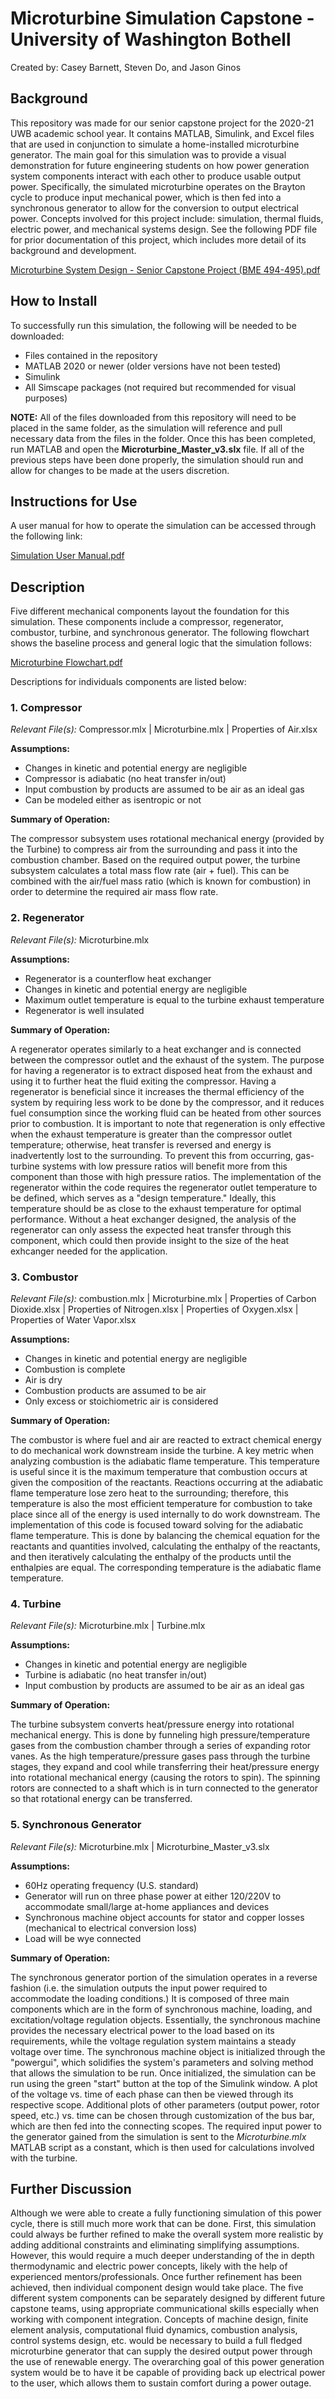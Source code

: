 # Microturbine Simulation Capstone - University of Washington Bothell
Created by: Casey Barnett, Steven Do, and Jason Ginos

## Background
This repository was made for our senior capstone project for the 2020-21 UWB academic school year. It contains MATLAB, Simulink, and Excel files that are used in conjunction to simulate a home-installed microturbine generator. The main goal for this simulation was to provide a visual demonstration for future engineering students on how power generation system components interact with each other to produce usable output power. Specifically, the simulated microturbine operates on the Brayton cycle to produce input mechanical power, which is then fed into a synchronous generator to allow for the conversion to output electrical power. Concepts involved for this project include: simulation, thermal fluids, electric power, and mechanical systems design. See the following PDF file for prior documentation of this project, which includes more detail of its background and development. 

[Microturbine System Design - Senior Capstone Project (BME 494-495).pdf](https://github.com/do-steven/uwb-microturbine/files/6446747/Microturbine.System.Design.-.Senior.Capstone.Project.BME.494-495.pdf)

## How to Install
To successfully run this simulation, the following will be needed to be downloaded:

- Files contained in the repository
- MATLAB 2020 or newer (older versions have not been tested)
- Simulink
- All Simscape packages (not required but recommended for visual purposes)

**NOTE:** All of the files downloaded from this repository will need to be placed in the same folder, as the simulation will reference and pull necessary data from the files in the folder. Once this has been completed, run MATLAB and open the **Microturbine_Master_v3.slx** file. If all of the previous steps have been done properly, the simulation should run and allow for changes to be made at the users discretion. 

## Instructions for Use
A user manual for how to operate the simulation can be accessed through the following link:

[Simulation User Manual.pdf](https://github.com/do-steven/uwb-microturbine/files/6604584/Simulation.User.Manual.pdf)

## Description
Five different mechanical components layout the foundation for this simulation. These components include a compressor, regenerator, combustor, turbine, and synchronous generator. The following flowchart shows the baseline process and general logic that the simulation follows:

[Microturbine Flowchart.pdf](https://github.com/do-steven/uwb-microturbine/files/6572771/Microturbine.Flowchart.pdf)

Descriptions for individuals components are listed below:

### 1. Compressor
*Relevant File(s):* Compressor.mlx | Microturbine.mlx | Properties of Air.xlsx

**Assumptions:**
- Changes in kinetic and potential energy are negligible
- Compressor is adiabatic (no heat transfer in/out)
- Input combustion by products are assumed to be air as an ideal gas
- Can be modeled either as isentropic or not

**Summary of Operation:**

The compressor subsystem uses rotational mechanical energy (provided by the Turbine) to compress air from the surrounding and pass it into the combustion chamber. Based on the required output power, the turbine subsystem calculates a total mass flow rate (air + fuel). This can be combined with the air/fuel mass ratio (which is known for combustion) in order to determine the required air mass flow rate.

### 2. Regenerator
*Relevant File(s):* Microturbine.mlx

**Assumptions:**
- Regenerator is a counterflow heat exchanger
- Changes in kinetic and potential energy are negligible
- Maximum outlet temperature is equal to the turbine exhaust temperature
- Regenerator is well insulated

**Summary of Operation:**

A regenerator operates similarly to a heat exchanger and is connected between the compressor outlet and the exhaust of the system. The purpose for having a regenerator is to extract disposed heat from the exhaust and using it to further heat the fluid exiting the compressor. Having a regenerator is beneficial since it increases the thermal efficiency of the system by requiring less work to be done by the compressor, and it reduces fuel consumption since the working fluid can be heated from other sources prior to combustion. It is important to note that regeneration is only effective when the exhaust temperature is greater than the compressor outlet temperature; otherwise, heat transfer is reversed and energy is inadvertently lost to the surrounding. To prevent this from occurring, gas-turbine systems with low pressure ratios will benefit more from this component than those with high pressure ratios. The implementation of the regenerator within the code requires the regenerator outlet temperature to be defined, which serves as a "design temperature." Ideally, this temperature should be as close to the exhaust temperature for optimal performance. Without a heat exchanger designed, the analysis of the regenerator can only assess the expected heat transfer through this component, which could then provide insight to the size of the heat exhcanger needed for the application.

### 3. Combustor
*Relevant File(s):* combustion.mlx | Microturbine.mlx | Properties of Carbon Dioxide.xlsx | Properties of Nitrogen.xlsx | Properties of Oxygen.xlsx | Properties of Water Vapor.xlsx

**Assumptions:**
- Changes in kinetic and potential energy are negligible
- Combustion is complete
- Air is dry
- Combustion products are assumed to be air
- Only excess or stoichiometric air is considered

**Summary of Operation:**

The combustor is where fuel and air are reacted to extract chemical energy to do mechanical work downstream inside the turbine. A key metric when analyzing combustion is the adiabatic flame temperature. This temperature is useful since it is the maximum temperature that combustion occurs at given the composition of the reactants. Reactions occurring at the adiabatic flame temperature lose zero heat to the surrounding; therefore, this temperature is also the most efficient temperature for combustion to take place since all of the energy is used internally to do work downstream. The implementation of this code is focused toward solving for the adiabatic flame temperature. This is done by balancing the chemical equation for the reactants and quantities involved, calculating the enthalpy of the reactants, and then iteratively calculating the enthalpy of the products until the enthalpies are equal. The corresponding temperature is the adiabatic flame temperature.

### 4. Turbine
*Relevant File(s):* Microturbine.mlx | Turbine.mlx

**Assumptions:**
- Changes in kinetic and potential energy are negligible
- Turbine is adiabatic (no heat transfer in/out)
- Input combustion by products are assumed to be air as an ideal gas

**Summary of Operation:**

The turbine subsystem converts heat/pressure energy into rotational mechanical energy. This is done by funneling high pressure/temperature gases from the combustion chamber through a series of expanding rotor vanes. As the high temperature/pressure gases pass through the turbine stages, they expand and cool while transferring their heat/pressure energy into rotational mechanical energy (causing the rotors to spin). The spinning rotors are connected to a shaft which is in turn connected to the generator so that rotational energy can be transferred. 

### 5. Synchronous Generator
*Relevant File(s):* Microturbine.mlx | Microturbine_Master_v3.slx

**Assumptions:**
- 60Hz operating frequency (U.S. standard)
- Generator will run on three phase power at either 120/220V to accommodate small/large at-home appliances and devices
- Synchronous machine object accounts for stator and copper losses (mechanical to electrical conversion loss)
- Load will be wye connected

**Summary of Operation:**

The synchronous generator portion of the simulation operates in a reverse fashion (i.e. the simulation outputs the input power required to accommodate the loading conditions.) It is composed of three main components which are in the form of synchronous machine, loading, and excitation/voltage regulation objects. Essentially, the synchronous machine provides the necessary electrical power to the load based on its requirements, while the voltage regulation system maintains a steady voltage over time. The synchronous machine object is initialized through the "powergui", which solidifies the system's parameters and solving method that allows the simulation to be run. Once initialized, the simulation can be run using the green "start" button at the top of the Simulink window. A plot of the voltage vs. time of each phase can then be viewed through its respective scope. Additional plots of other parameters (output power, rotor speed, etc.) vs. time can be chosen through customization of the bus bar, which are then fed into the connecting scopes. The required input power to the generator gained from the simulation is sent to the *Microturbine.mlx* MATLAB script as a constant, which is then used for calculations involved with the turbine. 

## Further Discussion

Although we were able to create a fully functioning simulation of this power cycle, there is still much more work that can be done. First, this simulation could always be further refined to make the overall system more realistic by adding additional constraints and eliminating simplifying assumptions. However, this would require a much deeper understanding of the in depth thermodynamic and electric power concepts, likely with the help of experienced mentors/professionals. Once further refinement has been achieved, then individual component design would take place. The five different system components can be separately designed by different future capstone teams, using appropriate communicational skills especially when working with component integration. Concepts of machine design, finite element analysis, computational fluid dynamics, combustion analysis, control systems design, etc. would be necessary to build a full fledged microturbine generator that can supply the desired output power through the use of renewable energy. The overarching goal of this power generation system would be to have it be capable of providing back up electrical power to the user, which allows them to sustain comfort during a power outage. 
